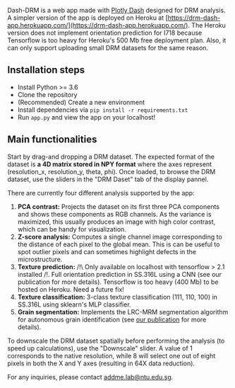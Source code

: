 Dash-DRM is a web app made with [Plotly Dash](https://plotly.com/dash/) designed for DRM analysis. A simpler version of the app is deployed on Heroku at [https://drm-dash-app.herokuapp.com/](https://drm-dash-app.herokuapp.com/). The Heroku version does not implement orientation prediction for I718 because Tensorflow is too heavy for Heroku's 500 Mb free deployment plan. Also, it can only support uploading small DRM datasets for the same reason.

## Installation steps

- Install Python >= 3.6
- Clone the repository
- (Recommended) Create a new environment
- Install dependencies via `pip install -r requirements.txt`
- Run `app.py` and view the app on your localhost!

## Main functionalities

Start by drag-and dropping a DRM dataset. The expected format of the dataset is **a 4D matrix stored in NPY format** where the axes represent (resolution_x, resolution_y, theta, phi). Once loaded, to browse the DRM dataset, use the sliders in the "DRM Daset" tab of the display pannel.

There are currently four different analysis supported by the app:

1. **PCA contrast:** Projects the dataset on its first three PCA components and shows these components as RGB channels. As the variance is maximized, this usually produces an image with high color contrast, which can be handy for visualization.
2. **Z-score analysis:** Computes a single channel image corresponding to the distance of each pixel to the global mean. This is can be useful to spot outlier pixels and can sometimes highlight defects in the microstructure.
3. **Texture prediction:** /!\ Only available on localhost with tensorflow > 2.1 installed /!\. Full orientation prediction in SS.316L using a CNN (see our publication for more details). Tensorflow is too heavy (400 Mb) to be hosted on Heroku. Need a future fix!
4. **Texture classification:** 3-class texture classification (111, 110, 100) in SS.316L using sklearn's MLP classifier.
5. **Grain segmentation:** Implements the LRC-MRM segmentation algorithm for autonomous grain identification (see [our publication](https://doi.org/10.1016/j.matchar.2021.110978) for more details).

To downscale the DRM dataset spatially before performing the analysis (to speed up calculations), use the "Downscale" slider. A value of 1 corresponds to the native resolution, while 8 will select one out of eight pixels in both the X and Y axes (resulting in 64X data reduction).

For any inquiries, please contact addme.lab@ntu.edu.sg.
